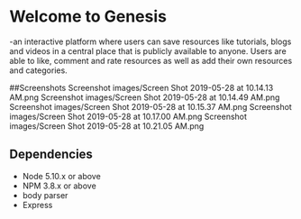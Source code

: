 # Welcome to Genesis

-an interactive platform where users can save resources like tutorials, blogs and videos in a central place that is publicly available to anyone. Users are able to like, comment and rate resources as well as add their own resources and categories.

##Screenshots
Screenshot images/Screen Shot 2019-05-28 at 10.14.13 AM.png
Screenshot images/Screen Shot 2019-05-28 at 10.14.49 AM.png
Screenshot images/Screen Shot 2019-05-28 at 10.15.37 AM.png
Screenshot images/Screen Shot 2019-05-28 at 10.17.00 AM.png
Screenshot images/Screen Shot 2019-05-28 at 10.21.05 AM.png

## Dependencies

-   Node 5.10.x or above
-   NPM 3.8.x or above
-   body parser
-   Express
